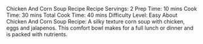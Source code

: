Chicken And Corn Soup Recipe
Recipe Servings: 2
Prep Time: 10 mins
Cook Time: 30 mins
Total Cook Time: 40 mins
Difficulty Level: Easy
About Chicken And Corn Soup Recipe: A silky texture corn soup with chicken, eggs and jalapenos. This comfort bowl makes for a full lunch or dinner and is packed with nutrients.
